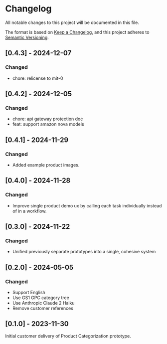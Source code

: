 # Changelog

All notable changes to this project will be documented in this file.

The format is based on [Keep a Changelog](https://keepachangelog.com/en/1.0.0/),
and this project adheres to [Semantic Versioning](https://semver.org/spec/v2.0.0.html).

## [0.4.3] - 2024-12-07

### Changed
- chore: relicense to mit-0

## [0.4.2] - 2024-12-05

### Changed
- chore: api gateway protection doc
- feat: support amazon nova models

## [0.4.1] - 2024-11-29

### Changed
- Added example product images.

## [0.4.0] - 2024-11-28

### Changed
- Improve single product demo ux by calling each task individually instead of in a workflow.

## [0.3.0] - 2024-11-22

### Changed
- Unified previously separate prototypes into a single, cohesive system

## [0.2.0] - 2024-05-05

### Changed
- Support English
- Use GS1 GPC category tree
- Use Anthropic Claude 2 Haiku
- Remove customer references

## [0.1.0] - 2023-11-30

Initial customer delivery of Product Categorization prototype.